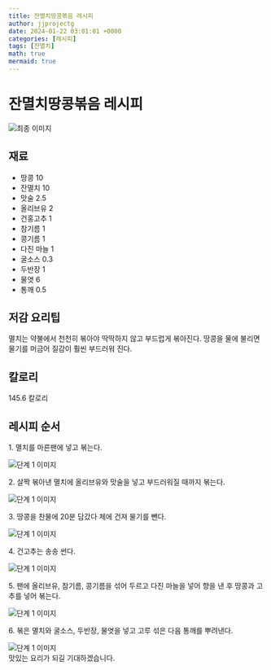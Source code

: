 ```yaml
---
title: 잔멸치땅콩볶음 레시피
author: jjprojectg
date: 2024-01-22 03:01:01 +0000
categories: [레시피]
tags: [잔멸치]
math: true
mermaid: true
---
```

<meta name="og:type" content="website"/>
<meta charset="UTF-8"/>
<div class="header">
  <h1>잔멸치땅콩볶음 레시피</h1>
</div>

<div class="container my-4">
  <div class="row">
    <div class="col-12 col-md-6">
      <div class="recipe-image">
        <img src="http://www.foodsafetykorea.go.kr/uploadimg/20141118/20141118102020_1416273620679.jpg" class="step-image" alt="최종 이미지"/>
      </div>
    </div>
    <div class="col-12 col-md-6">
      <div class="ingredients">
        <h2>재료</h2>
        <ul class="card">
          <li> 땅콩 10 </li>
          <li>  잔멸치 10 </li>
          <li>  맛술 2.5 </li>
          <li>  올리브유 2 </li>
          <li>  건홍고추 1 </li>
          <li>  참기름 1 </li>
          <li>  콩기름 1 </li>
          <li>  다진 마늘 1 </li>
          <li>  굴소스 0.3 </li>
          <li>  두반장 1 </li>
          <li>  물엿 6 </li>
          <li>  통깨 0.5 </li>
</ul>
      </div>
    </div>
    <div class="col-12 col-md-6">
      <div class="ingredients">
        <h2>저감 요리팁</h2>
        <div class="card"> 
          <p>
            멸치는 약불에서 천천히 볶아야 딱딱하지 않고 부드럽게 볶아진다. 땅콩을 물에 불리면 물기를 머금어 질감이 훨씬 부드러워 진다.
          </p>
        </div>
      </div>
      <div class="ingredients">
        <h2>칼로리</h2>
        <div class="card"> 
          <p>
            145.6 칼로리
          </p>
        </div>
      </div>
    </div>
  </div>

  <h2 class="my-4">레시피 순서</h2>
  <div class="card recipe-card">
    <div class="card-body recipe-step">
      <p class="card-text step-description">1. 멸치를 마른팬에 넣고 볶는다.</p>
      <img src="http://www.foodsafetykorea.go.kr/uploadimg/cook/755-1.jpg" alt="단계 1 이미지" class="step-image"/>
    </div>
  </div>
  <div class="card recipe-card">
    <div class="card-body recipe-step">
      <p class="card-text step-description">2. 살짝 볶아낸 멸치에 올리브유와 맛술을 넣고 부드러워질 때까지 볶는다.</p>
      <img src="http://www.foodsafetykorea.go.kr/uploadimg/cook/755-2.jpg" alt="단계 1 이미지" class="step-image"/>
    </div>
  </div>
  <div class="card recipe-card">
    <div class="card-body recipe-step">
      <p class="card-text step-description">3. 땅콩을 찬물에 20분 담갔다 체에 건져 물기를 뺀다.</p>
      <img src="http://www.foodsafetykorea.go.kr/uploadimg/cook/755-3.jpg" alt="단계 1 이미지" class="step-image"/>
    </div>
  </div>
  <div class="card recipe-card">
    <div class="card-body recipe-step">
      <p class="card-text step-description">4. 건고추는 송송 썬다.</p>
      <img src="http://www.foodsafetykorea.go.kr/uploadimg/cook/755-4.jpg" alt="단계 1 이미지" class="step-image"/>
    </div>
  </div>
  <div class="card recipe-card">
    <div class="card-body recipe-step">
      <p class="card-text step-description">5. 팬에 올리브유, 참기름, 콩기름을 섞어 두르고 다진 마늘을 넣어 향을 낸 후 땅콩과 고추를 넣어 볶는다.</p>
      <img src="http://www.foodsafetykorea.go.kr/uploadimg/cook/755-5.jpg" alt="단계 1 이미지" class="step-image"/>
    </div>
  </div>
  <div class="card recipe-card">
    <div class="card-body recipe-step">
      <p class="card-text step-description">6. 볶은 멸치와 굴소스, 두반장, 물엿을 넣고 고루 섞은 다음 통깨를 뿌려낸다.</p>
      <img src="http://www.foodsafetykorea.go.kr/uploadimg/cook/755-6.jpg" alt="단계 1 이미지" class="step-image"/>
    </div>
  </div>

</div>
맛있는 요리가 되길 기대하겠습니다.

